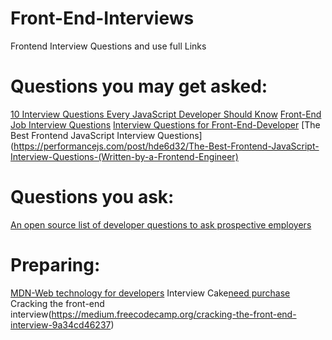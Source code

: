 # Front-End-Interviews
Frontend  Interview Questions and use full Links


# Questions you may get asked:

[10 Interview Questions Every JavaScript Developer Should Know](https://medium.com/javascript-scene/10-interview-questions-every-javascript-developer-should-know-6fa6bdf5ad95)
[Front-End Job Interview Questions](https://h5bp.org/Front-end-Developer-Interview-Questions/)
[Interview Questions for Front-End-Developer](http://thatjsdude.com/interview/index.html)
[The Best Frontend JavaScript Interview Questions](https://performancejs.com/post/hde6d32/The-Best-Frontend-JavaScript-Interview-Questions-(Written-by-a-Frontend-Engineer)

# Questions you ask:
[An open source list of developer questions to ask prospective employers](https://github.com/psuryachaitanya/InterviewThis)

# Preparing:
[MDN-Web technology for developers](https://developer.mozilla.org/en-US/docs/Web)
Interview Cake[need purchase](https://www.interviewcake.com/)
Cracking the front-end interview(https://medium.freecodecamp.org/cracking-the-front-end-interview-9a34cd46237)

